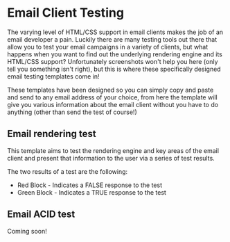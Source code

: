 Email Client Testing
====================

The varying level of HTML/CSS support in email clients makes the job of an email developer a pain. Luckily there are many testing tools out there that allow you to test your email campaigns in a variety of clients, but what happens when you want to find out the underlying rendering engine and its HTML/CSS support? Unfortunately screenshots won't help you here (only tell you something isn't right), but this is where these specifically designed email testing templates come in!

These templates have been designed so you can simply copy and paste and send to any email address of your choice, from here the template will give you various information about the email client without you have to do anything (other than send the test of course!)

## Email rendering test

This template aims to test the rendering engine and key areas of the email client and present that information to the user via a series of test results.

The two results of a test are the following:

* Red Block - Indicates a FALSE response to the test
* Green Block - Indicates a TRUE response to the test

## Email ACID test

Coming soon!


